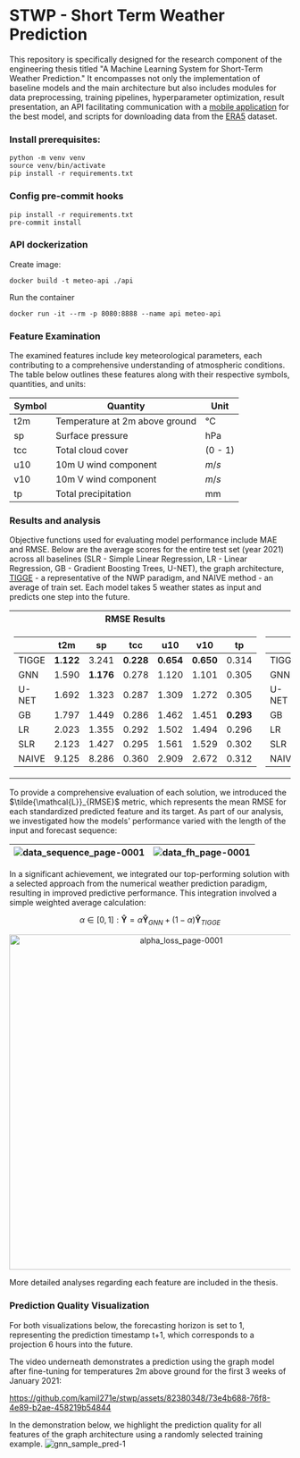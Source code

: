 # STWP - Short Term Weather Prediction


This repository is specifically designed for the research component of the engineering thesis titled "A Machine Learning System for Short-Term Weather Prediction." It encompasses not only the implementation of baseline models and the main architecture but also includes modules for data preprocessing, training pipelines, hyperparameter optimization, result presentation, an API facilitating communication with a [mobile application](https://github.com/JaJasiok/meteo-mind/) for the best model, and scripts for downloading data from the [ERA5](https://cds.climate.copernicus.eu/cdsapp#!/dataset/reanalysis-era5-single-levels) dataset.

### Install prerequisites:
```shell
python -m venv venv
source venv/bin/activate
pip install -r requirements.txt
```

### Config pre-commit hooks
<!-- Instruction [here](pre-commit-instruction.md). -->
```shell
pip install -r requirements.txt
pre-commit install
```

### API dockerization
Create image:
```shell
docker build -t meteo-api ./api
```
Run the container
```shell
docker run -it --rm -p 8080:8888 --name api meteo-api
```

### Feature Examination
The examined features include key meteorological parameters, each contributing to a comprehensive understanding of atmospheric conditions. The table below outlines these features along with their respective symbols, quantities, and units:

| Symbol | Quantity                             | Unit     |
| ------ | ------------------------------------ | -------- |
| t2m    | Temperature at 2m above ground       | °C       |
| sp     | Surface pressure                     | hPa      |
| tcc    | Total cloud cover                    | (0 - 1)  |
| u10    | 10m U wind component                 | $m/s$    |
| v10    | 10m V wind component                 | $m/s$    |
| tp     | Total precipitation                  | mm       |

### Results and analysis
Objective functions used for evaluating model performance include MAE and RMSE. Below are the average scores for the entire test set (year 2021) across all baselines (SLR - Simple Linear Regression, LR - Linear Regression, GB - Gradient Boosting Trees, U-NET), the graph architecture, [TIGGE](https://www.ecmwf.int/en/research/projects/tigge) - a representative of the NWP paradigm, and NAIVE method - an average of train set. Each model takes 5 weather states as input and predicts one step into the future.
<table>
<tr><th>RMSE Results</th><th>MAE Results</th></tr>
<tr><td>

|        | t2m   | sp    | tcc   | u10   | v10   | tp    |
|--------|-------|-------|-------|-------|-------|-------|
| TIGGE  | **1.122** | 3.241 | **0.228** | **0.654** | **0.650** | 0.314 |
| GNN    | 1.590 | **1.176** | 0.278 | 1.120 | 1.101 | 0.305 |
| U-NET  | 1.692 | 1.323 | 0.287 | 1.309 | 1.272 | 0.305 |
| GB     | 1.797 | 1.449 | 0.286 | 1.462 | 1.451 | **0.293** |
| LR     | 2.023 | 1.355 | 0.292 | 1.502 | 1.494 | 0.296 |
| SLR    | 2.123 | 1.427 | 0.295 | 1.561 | 1.529 | 0.302 |
| NAIVE  | 9.125 | 8.286 | 0.360 | 2.909 | 2.672 | 0.312 |

</td><td>

|        | t2m   | sp    | tcc   | u10   | v10   | tp    |
|--------|-------|-------|-------|-------|-------|-------|
| TIGGE  | **0.816** | 1.710 | **0.135** | **0.472** | **0.470** | **0.081** |
| GNN    | 1.188 | **0.880** | 0.186 | 0.820 | 0.807 | **0.081** |
| U-NET  | 1.270 | 0.994 | 0.194 | 0.977 | 0.937 | 0.082 |
| GB     | 1.319 | 1.062 | 0.228 | 1.078 | 1.071 | 0.104 |
| LR     | 1.530 | 0.990 | 0.237 | 1.117 | 1.103 | 0.114 |
| SLR    | 1.584 | 1.041 | 0.242 | 1.147 | 1.132 | 0.116 |
| NAIVE  | 7.608 | 6.517 | 0.324 | 2.267 | 2.131 | 0.123 |

</td></tr> </table>

To provide a comprehensive evaluation of each solution, we introduced the $\tilde{\mathcal{L}}_{RMSE}$ metric, which represents the mean RMSE for each standardized predicted feature and its target. As part of our analysis, we investigated how the models' performance varied with the length of the input and forecast sequence:

![data_sequence_page-0001](https://github.com/kamil271e/stwp/assets/82380348/c2bed9a9-1493-48f9-9778-9c2125f169df) | ![data_fh_page-0001](https://github.com/kamil271e/stwp/assets/82380348/8b6eace3-57bf-4196-a470-745b9116197b)
:---------------------:|:---------------------:

In a significant achievement, we integrated our top-performing solution with a selected approach from the numerical weather prediction paradigm, resulting in improved predictive performance. This integration involved a simple weighted average calculation: 
```math
\alpha \in [0,1]: \mathbf{\hat{Y}} = \alpha \mathbf{\hat{Y}}_{GNN} + (1 - \alpha) \mathbf{\hat{Y}}_{TIGGE}
```
<p align="center">
  <img src="https://github.com/kamil271e/stwp/assets/82380348/6c9fbcb8-e988-4f1e-a205-ccfe22cbe4f9" alt="alpha_loss_page-0001" width="600">
</p>
 
More detailed analyses regarding each feature are included in the thesis.

### Prediction Quality Visualization
For both visualizations below, the forecasting horizon is set to 1, representing the prediction timestamp t+1, which corresponds to a projection 6 hours into the future.

The video underneath demonstrates a prediction using the graph model after fine-tuning for temperatures 2m above ground for the first 3 weeks of January 2021:

https://github.com/kamil271e/stwp/assets/82380348/73e4b688-76f8-4e89-b2ae-458219b54844

In the demonstration below, we highlight the prediction quality for all features of the graph architecture using a randomly selected training example.
![gnn_sample_pred-1](https://github.com/iwamaciek/stwp/assets/82380348/12a3a40e-4baa-4274-807d-fa742fa7d710)


